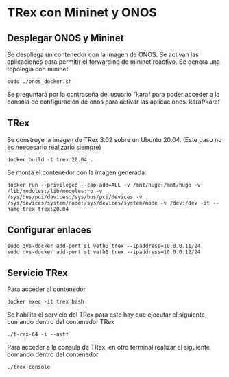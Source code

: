 # TRex con Mininet y ONOS

## Desplegar ONOS y Mininet
Se despliega un contenedor con la imagen de ONOS.
Se activan las aplicaciones para permitir el forwarding de mininet reactivo.
Se genera una topologia con mininet.
~~~
sudo ./onos_docker.sh 
~~~
Se preguntará por la contraseña del usuario "karaf para poder acceder a la consola de configuración de onos para activar las aplicaciones. karaf/karaf

## TRex
Se construye la imagen de TRex 3.02 sobre un Ubuntu 20.04. (Este paso no es neecesario realizarlo siempre)
~~~
docker build -t trex:20.04 .
~~~

Se monta el contenedor con la imagen generada
~~~
docker run --privileged --cap-add=ALL -v /mnt/huge:/mnt/huge -v /lib/modules:/lib/modules:ro -v /sys/bus/pci/devices:/sys/bus/pci/devices -v /sys/devices/system/node:/sys/devices/system/node -v /dev:/dev -it --name trex trex:20.04

~~~


## Configurar enlaces
~~~
sudo ovs-docker add-port s1 veth0 trex --ipaddress=10.0.0.11/24
sudo ovs-docker add-port s1 veth1 trex --ipaddress=10.0.0.12/24
~~~

## Servicio TRex
Para acceder al contenedor 
~~~
docker exec -it trex bash
~~~

Se habilita el servicio del TRex para esto hay que ejecutar el siguiente comando dentro del contenedor TRex
~~~
./t-rex-64 -i --astf
~~~

Para acceder a la consula de TRex, en otro terminal realizar el siguiente comando dentro del contenedor
~~~
./trex-console
~~~